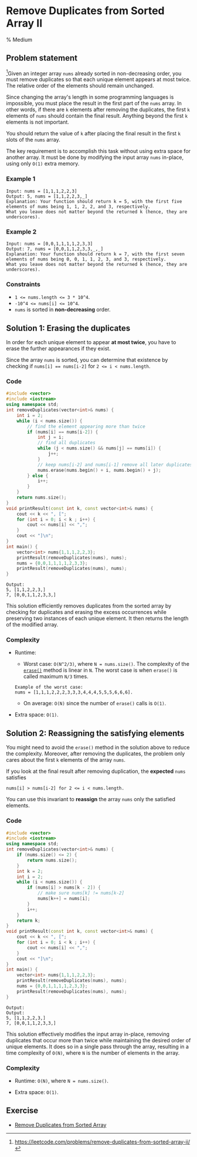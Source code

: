 # Remove Duplicates from Sorted Array II
% Medium
## Problem statement

[^url]Given an integer array `nums` already sorted in non-decreasing order, you must remove duplicates so that each unique element appears at most twice. The relative order of the elements should remain unchanged.

Since changing the array's length in some programming languages is impossible, you must place the result in the first part of the `nums` array. In other words, if there are `k` elements after removing the duplicates, the first `k` elements of `nums` should contain the final result. Anything beyond the first `k` elements is not important.

You should return the value of `k` after placing the final result in the first `k` slots of the `nums` array.

The key requirement is to accomplish this task without using extra space for another array. It must be done by modifying the input array `nums` in-place, using only `O(1)` extra memory.

[^url]: https://leetcode.com/problems/remove-duplicates-from-sorted-array-ii/ 
### Example 1

```text
Input: nums = [1,1,1,2,2,3]
Output: 5, nums = [1,1,2,2,3,_]
Explanation: Your function should return k = 5, with the first five elements of nums being 1, 1, 2, 2, and 3, respectively.
What you leave does not matter beyond the returned k (hence, they are underscores).
```

### Example 2

```text
Input: nums = [0,0,1,1,1,1,2,3,3]
Output: 7, nums = [0,0,1,1,2,3,3,_,_]
Explanation: Your function should return k = 7, with the first seven elements of nums being 0, 0, 1, 1, 2, 3, and 3, respectively.
What you leave does not matter beyond the returned k (hence, they are underscores).
```

### Constraints

* `1 <= nums.length <= 3 * 10^4`.   
* `-10^4 <= nums[i] <= 10^4`.
* `nums` is sorted in **non-decreasing** order.
    

## Solution 1: Erasing the duplicates

In order for each unique element to appear **at most twice**, you have to erase the further appearances if they exist.

Since the array `nums` is sorted, you can determine that existence by checking if `nums[i] == nums[i-2]` for `2 <= i < nums.length`.

### Code

```cpp
#include <vector>
#include <iostream>
using namespace std;
int removeDuplicates(vector<int>& nums) {
    int i = 2;
    while (i < nums.size()) {
        // find the element appearing more than twice
        if (nums[i] == nums[i-2]) {
            int j = i;
            // find all duplicates
            while (j < nums.size() && nums[j] == nums[i]) {
                j++;
            }
            // keep nums[i-2] and nums[i-1] remove all later duplicates 
            nums.erase(nums.begin() + i, nums.begin() + j);
        } else {
            i++;
        }
    }
    return nums.size();
}
void printResult(const int k, const vector<int>& nums) {
    cout << k << ", [";
    for (int i = 0; i < k ; i++) {
        cout << nums[i] << ",";
    }
    cout << "]\n";
}
int main() {
    vector<int> nums{1,1,1,2,2,3};
    printResult(removeDuplicates(nums), nums);
    nums = {0,0,1,1,1,1,2,3,3};
    printResult(removeDuplicates(nums), nums);
}
```

```text
Output:
5, [1,1,2,2,3,]
7, [0,0,1,1,2,3,3,]
```

This solution efficiently removes duplicates from the sorted array by checking for duplicates and erasing the excess occurrences while preserving two instances of each unique element. It then returns the length of the modified array.

### Complexity

* Runtime:
    
    * Worst case: `O(N^2/3)`, where `N = nums.size()`. The complexity of the [`erase()`](https://en.cppreference.com/w/cpp/container/vector/erase) method is linear in `N`. The worst case is when `erase()` is called maximum `N/3` times.
        
    
    ```text
    Example of the worst case:
    nums = [1,1,1,2,2,2,3,3,3,4,4,4,5,5,5,6,6,6].
    ```
    
    * On average: `O(N)` since the number of `erase()` calls is `O(1)`.
        
* Extra space: `O(1)`.
    

## Solution 2: Reassigning the satisfying elements

You might need to avoid the `erase()` method in the solution above to reduce the complexity. Moreover, after removing the duplicates, the problem only cares about the first `k` elements of the array `nums`.

If you look at the final result after removing duplication, the **expected** `nums` satisfies

```text
nums[i] > nums[i-2] for 2 <= i < nums.length.
```

You can use this invariant to **reassign** the array `nums` only the satisfied elements.

### Code

```cpp
#include <vector>
#include <iostream>
using namespace std;
int removeDuplicates(vector<int>& nums) {
    if (nums.size() <= 2) {
        return nums.size(); 
    } 
    int k = 2; 
    int i = 2;
    while (i < nums.size()) {
        if (nums[i] > nums[k - 2]) {
            // make sure nums[k] != nums[k-2]
            nums[k++] = nums[i];
        }
        i++;
    }
    return k;
}
void printResult(const int k, const vector<int>& nums) {
    cout << k << ", [";
    for (int i = 0; i < k ; i++) {
        cout << nums[i] << ",";
    }
    cout << "]\n";
}
int main() {
    vector<int> nums{1,1,1,2,2,3};
    printResult(removeDuplicates(nums), nums);
    nums = {0,0,1,1,1,1,2,3,3};
    printResult(removeDuplicates(nums), nums);
}
```

```text
Output:
Output:
5, [1,1,2,2,3,]
7, [0,0,1,1,2,3,3,]
```

This solution effectively modifies the input array in-place, removing duplicates that occur more than twice while maintaining the desired order of unique elements. It does so in a single pass through the array, resulting in a time complexity of `O(N)`, where `N` is the number of elements in the array.

### Complexity

* Runtime: `O(N)`, where `N = nums.size()`.
    
* Extra space: `O(1)`.

## Exercise
- [Remove Duplicates from Sorted Array](https://leetcode.com/problems/remove-duplicates-from-sorted-array/)